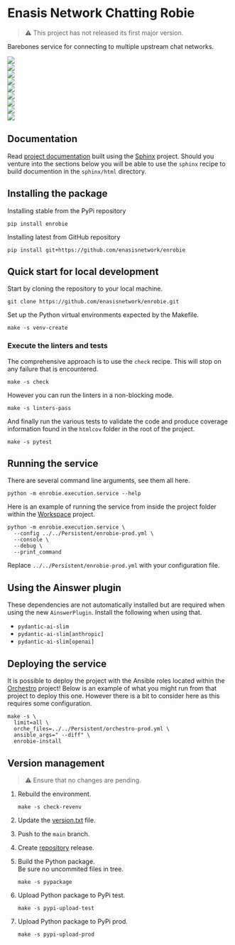 # Enasis Network Chatting Robie

> :warning: This project has not released its first major version.

Barebones service for connecting to multiple upstream chat networks.

<a href="https://pypi.org/project/enrobie"><img src="https://enasisnetwork.github.io/enrobie/badges/pypi.png"></a><br>
<a href="https://enasisnetwork.github.io/enrobie/validate/flake8.txt"><img src="https://enasisnetwork.github.io/enrobie/badges/flake8.png"></a><br>
<a href="https://enasisnetwork.github.io/enrobie/validate/pylint.txt"><img src="https://enasisnetwork.github.io/enrobie/badges/pylint.png"></a><br>
<a href="https://enasisnetwork.github.io/enrobie/validate/ruff.txt"><img src="https://enasisnetwork.github.io/enrobie/badges/ruff.png"></a><br>
<a href="https://enasisnetwork.github.io/enrobie/validate/mypy.txt"><img src="https://enasisnetwork.github.io/enrobie/badges/mypy.png"></a><br>
<a href="https://enasisnetwork.github.io/enrobie/validate/yamllint.txt"><img src="https://enasisnetwork.github.io/enrobie/badges/yamllint.png"></a><br>
<a href="https://enasisnetwork.github.io/enrobie/validate/pytest.txt"><img src="https://enasisnetwork.github.io/enrobie/badges/pytest.png"></a><br>
<a href="https://enasisnetwork.github.io/enrobie/validate/coverage.txt"><img src="https://enasisnetwork.github.io/enrobie/badges/coverage.png"></a><br>
<a href="https://enasisnetwork.github.io/enrobie/validate/sphinx.txt"><img src="https://enasisnetwork.github.io/enrobie/badges/sphinx.png"></a><br>

## Documentation
Read [project documentation](https://enasisnetwork.github.io/enrobie/sphinx)
built using the [Sphinx](https://www.sphinx-doc.org/) project.
Should you venture into the sections below you will be able to use the
`sphinx` recipe to build documention in the `sphinx/html` directory.

## Installing the package
Installing stable from the PyPi repository
```
pip install enrobie
```
Installing latest from GitHub repository
```
pip install git+https://github.com/enasisnetwork/enrobie
```

## Quick start for local development
Start by cloning the repository to your local machine.
```
git clone https://github.com/enasisnetwork/enrobie.git
```
Set up the Python virtual environments expected by the Makefile.
```
make -s venv-create
```

### Execute the linters and tests
The comprehensive approach is to use the `check` recipe. This will stop on
any failure that is encountered.
```
make -s check
```
However you can run the linters in a non-blocking mode.
```
make -s linters-pass
```
And finally run the various tests to validate the code and produce coverage
information found in the `htmlcov` folder in the root of the project.
```
make -s pytest
```

## Running the service
There are several command line arguments, see them all here.
```
python -m enrobie.execution.service --help
```
Here is an example of running the service from inside the project folder
within the [Workspace](https://github.com/enasisnetwork/workspace) project.
```
python -m enrobie.execution.service \
  --config ../../Persistent/enrobie-prod.yml \
  --console \
  --debug \
  --print_command
```
Replace `../../Persistent/enrobie-prod.yml` with your configuration file.

## Using the Ainswer plugin
These dependencies are not automatically installed but are required when
using the new `AinswerPlugin`. Install the following when using that.
- `pydantic-ai-slim`
- `pydantic-ai-slim[anthropic]`
- `pydantic-ai-slim[openai]`

## Deploying the service
It is possible to deploy the project with the Ansible roles located within
the [Orchestro](https://github.com/enasisnetwork/orchestro) project! Below
is an example of what you might run from that project to deploy this one.
However there is a bit to consider here as this requires some configuration.
```
make -s \
  limit=all \
  orche_files=../../Persistent/orchestro-prod.yml \
  ansible_args=" --diff" \
  enrobie-install
```

## Version management
> :warning: Ensure that no changes are pending.

1. Rebuild the environment.
   ```
   make -s check-revenv
   ```

1. Update the [version.txt](enrobie/version.txt) file.

1. Push to the `main` branch.

1. Create [repository](https://github.com/enasisnetwork/enrobie) release.

1. Build the Python package.<br>Be sure no uncommited files in tree.
   ```
   make -s pypackage
   ```

1. Upload Python package to PyPi test.
   ```
   make -s pypi-upload-test
   ```

1. Upload Python package to PyPi prod.
   ```
   make -s pypi-upload-prod
   ```
